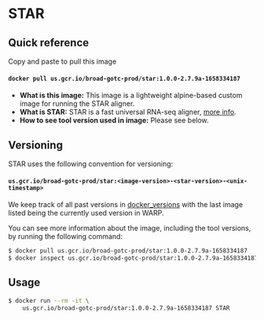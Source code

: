 # STAR

## Quick reference

Copy and paste to pull this image

#### `docker pull us.gcr.io/broad-gotc-prod/star:1.0.0-2.7.9a-1658334187`

- __What is this image:__ This image is a lightweight alpine-based custom image for running the STAR aligner.
- __What is STAR:__  STAR is a fast universal RNA-seq aligner, [more info](https://github.com/alexdobin/STAR).
- __How to see tool version used in image:__ Please see below.

## Versioning

STAR uses the following convention for versioning:

#### `us.gcr.io/broad-gotc-prod/star:<image-version>-<star-version>-<unix-timestamp>`


We keep track of all past versions in [docker_versions](docker_versions.tsv) with the last image listed being the currently used version in WARP.

You can see more information about the image, including the tool versions, by running the following command:

```bash
$ docker pull us.gcr.io/broad-gotc-prod/star:1.0.0-2.7.9a-1658334187
$ docker inspect us.gcr.io/broad-gotc-prod/star:1.0.0-2.7.9a-1658334187
```

## Usage

```bash
$ docker run --rm -it \
    us.gcr.io/broad-gotc-prod/star:1.0.0-2.7.9a-1658334187 STAR
```